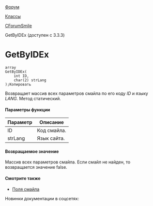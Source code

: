 [Форум](/api_help/forum/index.php)

[Классы](/api_help/forum/developer/index.php)

[CForumSmile](/api_help/forum/developer/cforumsmile/index.php)

GetByIDEx (доступен с 3.3.3)

GetByIDEx
=========

```
array
GetByIDEx(
	int ID,
	char(2) strLang
);Копировать
```

Возвращает массив всех параметров смайла по его коду *ID* и языку *LANG*. Метод статический.

#### Параметры функции

| Параметр | Описание |
| --- | --- |
| ID | Код смайла. |
| strLang | Язык сайта. |

#### Возвращаемое значение

Массив всех параметров смайла. Если смайл не найден, то возвращается значение false.

#### Смотрите также

* [Поля смайла](/api_help/forum/fields.php#cforumsmile)

Новинки документации в соцсетях: